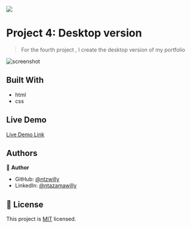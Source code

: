 ![](https://img.shields.io/badge/Microverse-blueviolet)

# Project 4: Desktop version

> For the fourth project , I create the desktop version of my portfolio

![screenshot](https://user-images.githubusercontent.com/9049260/121866445-39009b80-ccff-11eb-941a-e85ab0ba03b6.png)


## Built With

- html
- css

## Live Demo

[Live Demo Link](https://ntzwilly.github.io/portfolio/)

## Authors

👤 **Author**

- GitHub: [@ntzwilly](https://github.com/ntzwilly)
- LinkedIn: [@ntazamawilly](https://linkedin.com/in/ntazama-willy-b676b7aa)

## 📝 License

This project is [MIT](./MIT.md) licensed.